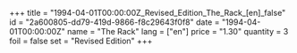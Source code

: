 +++
title = "1994-04-01T00:00:00Z_Revised_Edition_The_Rack_[en]_false"
id = "2a600805-dd79-419d-9866-f8c29643f0f8"
date = "1994-04-01T00:00:00Z"
name = "The Rack"
lang = ["en"]
price = "1.30"
quantity = 3
foil = false
set = "Revised Edition"
+++
